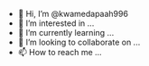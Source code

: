 - 👋 Hi, I’m @kwamedapaah996
- 👀 I’m interested in ...
- 🌱 I’m currently learning ...
- 💞️ I’m looking to collaborate on ...
- 📫 How to reach me ...

<!---
kwamedapaah996/kwamedapaah996 is a ✨ special ✨ repository because its `README.md` (this file) appears on your GitHub profile.
You can click the Preview link to take a look at your changes.
---
- Hey, Looking forward working with 
you

